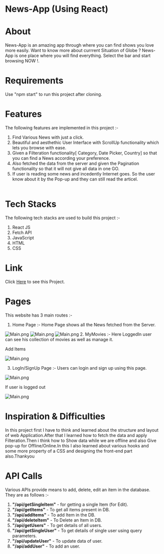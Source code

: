 # <h1>News-App (Using React)</h1>

# About

News-App is an amazing app through where you can find shows you love more easily. Want to know more about currrent Situation of Globe ? News-App is one place where you will find everything. Select the bar and start browsing NOW !.


# Requirements

Use "npm start" to run this project after cloning.

# Features

 The following features are implemented in this project :-
        <ol>
            <li>Find Various News with just a click.</li>
            <li>Beautiful and aesthethic User Interface with ScrollUp functionality which lets you browse with ease.</li>
            <li>Given a Filteration functionality[ Category, Date Picker, Country] so that you can find a News according your preference.</li>
            <li>Also fetched the data from the server and given the Pagination functionality so that it will not give all data in one GO.</li>
            <li>If user is reading some news and incedently Internet goes. So the user know about it by the Pop-up and they can still read the articel.</li>       
        </ol>
        
# Tech Stacks     

The following tech stacks are used to build this project :-
        <ol>
            <li>React JS</li>
            <li>Fetch API</li>
            <li>JavaScript</li>
            <li>HTML</li>
            <li>CSS</li>
        </ol>
        
 # Link 

Click&nbsp;<a href="https://chic-cobbler-f59be8.netlify.app/">Here</a>&nbsp;to see this Project.
        
# Pages
This website has 3 main routes :-
1. Home Page :- Home Page shows all the News fetched from the Server.

 <img src="https://i/imgur.com/Ug09dca.png" alt="Main.png">
 <img src="https://i.imgur.com/69oLFBY.png" alt="Main.png">
 <img src="https://i.imgur.com/XCSna2b.png" alt="Main.png">
2. MyMovies :- Here LoggedIn user can see his collection of movies as well as manage it.
 
 Add Items
 
  <img src="https://i.imgur.com/Gp7suGN.png" alt="Main.png">
 
3. LogIn/SignUp Page :- Users can login and sign up using this page.

 <img src="https://i.imgur.com/byJqceV.png" alt="Main.png">
 
 
 If user is logged out 
 
 <img src="https://i.imgur.com/Ni53cfO.png" alt="Main.png">
 
# Inspiration & Difficulties
In this project first I have to think and learned about the structure and layout of web Application.After that I learned how to fetch the data and apply Filteration.Then i think how to Show data while we are offline and also Give pop-up for Offline/Online.In this I also learned about various hooks and some more property of a CSS and designing the front-end part also.Thankyou

# API Calls
Various APIs provide means to add, delete, edit an item in the database. They are as follows :-
<ol>
  <li><strong>"/api/getSingleItem"</strong> - for getting a single Item (for Edit).</li>
  <li><strong>"/api/getItems"</strong> - To get all items present in DB.</li>
  <li><strong>"/api/addItems"</strong> - To add Item in the DB.</li>
  <li><strong>"/api/deleteItem"</strong> - To Delete an Item in DB.</li> 
  <li><strong>"/api/getUsers"</strong> - To get details of all users.</li> 
  <li><strong>"/api/getSingleUser"</strong> - To get details of single user using query parameters.</li> 
  <li><strong>"/api/updateUser"</strong> - To update data of user.</li> 
  <li><strong>"/api/addUser"</strong> - To add an user.</li> 
</ol>


 

